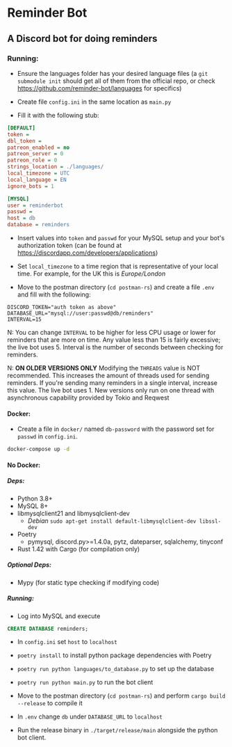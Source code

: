 # Reminder Bot

## A Discord bot for doing reminders

### Running:

* Ensure the languages folder has your desired language files (a `git submodule init` should get all of them from the official repo, or check https://github.com/reminder-bot/languages for specifics)

* Create file `config.ini` in the same location as `main.py`
* Fill it with the following stub:

```ini
[DEFAULT]
token =
dbl_token =
patreon_enabled = no
patreon_server = 0
patreon_role = 0
strings_location = ./languages/
local_timezone = UTC
local_language = EN
ignore_bots = 1

[MYSQL]
user = reminderbot
passwd =
host = db
database = reminders
```

* Insert values into `token` and `passwd` for your MySQL setup and your bot's authorization token (can be found at https://discordapp.com/developers/applications)
* Set `local_timezone` to a time region that is representative of your local time. For example, for the UK this is *Europe/London*

* Move to the postman directory (`cd postman-rs`) and create a file `.env` and fill with the following:

```
DISCORD_TOKEN="auth token as above"
DATABASE_URL="mysql://user:passwd@db/reminders"
INTERVAL=15
```
N: You can change `INTERVAL` to be higher for less CPU usage or lower for reminders that are more on time. Any value less than 15 is fairly excessive; the live bot uses 5. Interval is the number of seconds between checking for reminders.

N: **ON OLDER VERSIONS ONLY** Modifying the `THREADS` value is NOT recommended. This increases the amount of threads used for sending reminders. If you're sending many reminders in a single interval, increase this value. The live bot uses 1. New versions only run on one thread with asynchronous capability provided by Tokio and Reqwest

#### Docker:

* Create a file in `docker/` named `db-password` with the password set for `passwd` in `config.ini`.

```bash
docker-compose up -d
```

#### No Docker:

##### Deps:

* Python 3.8+
* MySQL 8+
* libmysqlclient21 and libmysqlclient-dev
	* *Debian* `sudo apt-get install default-libmysqlclient-dev libssl-dev`
* Poetry
	* pymysql, discord.py>=1.4.0a, pytz, dateparser, sqlalchemy, tinyconf
* Rust 1.42 with Cargo (for compilation only)

##### Optional Deps:

* Mypy (for static type checking if modifying code)

##### Running:

* Log into MySQL and execute

```SQL
CREATE DATABASE reminders;
```

* In `config.ini` set `host` to `localhost`

* `poetry install` to install python package dependencies with Poetry
* `poetry run python languages/to_database.py` to set up the database
* `poetry run python main.py` to run the bot client

* Move to the postman directory (`cd postman-rs`) and perform `cargo build --release` to compile it
* In `.env` change `db` under `DATABASE_URL` to `localhost`
* Run the release binary in `./target/release/main` alongside the python bot client.
